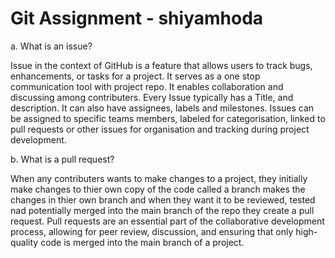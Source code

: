 # Git Assignment - shiyamhoda
a. What is an issue?

Issue in the context of GitHub is a feature that allows users to track bugs, enhancements, or tasks for a project. It serves as a one stop communication tool with project repo. It enables collaboration and discussing among contributers. 
Every Issue typically has a Title, and description. It can also have assignees, labels and milestones. Issues can be assigned to specific teams members, labeled for categorisation, linked to pull requests or other issues for organisation and tracking during project development. 

b. What is a pull request?

When any contributers wants to make changes to a project, they initially make changes to thier own copy of the code called a branch makes the changes in thier own branch and when they want it to be reviewed, tested nad potentially merged into the main branch of the repo they create a pull request. 
Pull requests are an essential part of the collaborative development process, allowing for peer review, discussion, and ensuring that only high-quality code is merged into the main branch of a project.